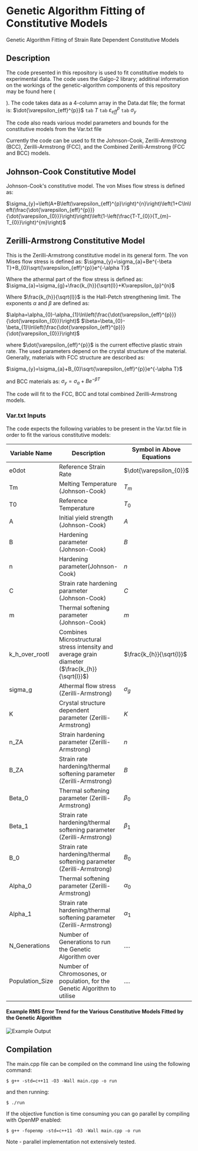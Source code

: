# **Genetic Algorithm Fitting of Constitutive Models**

Genetic Algorithm Fitting of Strain Rate Dependent Constitutive Models

## Description

The code presented in this repository is used to fit constitutive models to experimental data. The code uses the Galgo-2 library; additinal information on the workings of the genetic-algorithm components of this repository may be found here (

[Here]: https://github.com/olmallet81/GALGO-2.0	"GALGO-2"

). The code takes data as a 4-column array in the Data.dat file; the format is: $\dot{\varepsilon_{eff}^{p}}$ `tab` $T$ `tab` $\varepsilon_{eff}^{p}$ `tab` $\sigma_{y}$

The code also reads various model parameters and bounds for the constitutive models from the Var.txt file

Currently the code can be used to fit the Johnson-Cook, Zerilli-Armstrong (BCC), Zerilli-Armstrong (FCC), and the Combined Zerilli-Armstrong (FCC and BCC) models. 

## Johnson-Cook Constitutive Model

Johnson-Cook's constitutive model. The von Mises flow stress is defined as:

$\sigma_{y}=\left(A+B\left(\varepsilon_{eff}^{p}\right)^{n}\right)\left(1+C\ln\left(\frac{\dot{\varepsilon_{eff}^{p}}}{\dot{\varepsilon_{0}}}\right)\right)\left(1-\left(\frac{T-T_{0}}{T_{m}-T_{0}}\right)^{m}\right)$

## Zerilli-Armstrong Constitutive Model

This is the Zerilli-Armstrong constitutive model in its general form. The von Mises flow stress is defined as:
$\sigma_{y}=\sigma_{a}+Be^{-\beta T}+B_{0}\sqrt{\varepsilon_{eff}^{p}}e^{-\alpha T}$

Where the athermal part of the flow stress is defined as:
$\sigma_{a}=\sigma_{g}+\frac{k_{h}}{\sqrt{l}}+K\varepsilon_{p}^{n}$

Where $\frac{k_{h}}{\sqrt{l}}$ is the Hall-Petch strengthening limit. The exponents $\alpha$ and $\beta$ are defined as:

$\alpha=\alpha_{0}-\alpha_{1}\ln\left(\frac{\dot{\varepsilon_{eff}^{p}}}{\dot{\varepsilon_{0}}}\right)$
$\beta=\beta_{0}-\beta_{1}\ln\left(\frac{\dot{\varepsilon_{eff}^{p}}}{\dot{\varepsilon_{0}}}\right)$

where $\dot{\varepsilon_{eff}^{p}}$ is the current effective plastic strain rate. The used parameters depend on the crystal structure of the material. Generally, materials with FCC structure are described as:

$\sigma_{y}=\sigma_{a}+B_{0}\sqrt{\varepsilon_{eff}^{p}}e^{-\alpha T}$

and BCC materials as:
$\sigma_{y}=\sigma_{a}+Be^{-\beta T}$

The code will fit to the FCC, BCC and total combined Zerilli-Armstrong models.

### Var.txt Inputs

The code expects the following variables to be present in the Var.txt file in order to fit the various constitutive models:

| Variable Name   | Description                                                  | Symbol in Above Equations|
| --------------- | ------------------------------------------------------------ |---------------------------|
| e0dot           | Reference Strain Rate                                        |$\dot{\varepsilon_{0}}$|
| Tm              | Melting Temperature (Johnson-Cook)                           |$T_m$|
| T0              | Reference Temperature                                        |$T_0$|
| A               | Initial yield strength (Johnson-Cook)                                       |$A$|
| B               | Hardening parameter  (Johnson-Cook)                                         |$B$|
| n               |  	Hardening parameter(Johnson-Cook)                                       |$n$|
| C               |    	Strain rate hardening parameter  (Johnson-Cook)                         |$C$|
| m               |    Thermal softening parameter  (Johnson-Cook)                              |$m$|
| k_h_over_rootl  | Combines Microstructural stress intensity and average grain diameter ($\frac{k_{h}}{\sqrt{l}}$) |$\frac{k_{h}}{\sqrt{l}}$|
| sigma_g         |  Athermal flow stress (Zerilli-Armstrong)                                                           |$\sigma_{g}$|
| K               |   	Crystal structure dependent parameter (Zerilli-Armstrong)                                                           |$K$|
| n_ZA            |   	Strain hardening parameter (Zerilli-Armstrong)                                                           |$n$|
| B_ZA            |       	Strain rate hardening/thermal softening parameter (Zerilli-Armstrong)                                                     |$B$|
| Beta_0          |    	Thermal softening parameter (Zerilli-Armstrong)                                                         |$\beta_{0}$|
| Beta_1          |      	Strain rate hardening/thermal softening parameter (Zerilli-Armstrong)                                                        |$\beta_{1}$|
| B_0             |     	Strain rate hardening/thermal softening parameter (Zerilli-Armstrong)                                                        |$B_{0}$|
| Alpha_0         |  	Thermal softening parameter (Zerilli-Armstrong)                                                            |$\alpha_{0}$|
| Alpha_1         |   	Strain rate hardening/thermal softening parameter  (Zerilli-Armstrong)                                                          |$\alpha_{1}$|
| N_Generations   | Number of Generations to run the Genetic Algorithm over      |....|
| Population_Size | Number of Chromosones, or population, for the Genetic Algorithm to utilise |....|

#### Example RMS Error Trend for the Various Constitutive Models Fitted by the Genetic Algorithm

![Example Output](https://github.com/micmog/GA_JC/blob/main/images/GAfit_steel.png?raw=true)




## Compilation

The main.cpp file can be compiled on the command line using the following command:

```
$ g++ -std=c++11 -O3 -Wall main.cpp -o run
```

and then running:

```
$ ./run
```

If the objective function is time consuming you can go parallel by compiling with OpenMP enabled:

```
$ g++ -fopenmp -std=c++11 -O3 -Wall main.cpp -o run
```

Note - parallel implementation not extensively tested.
